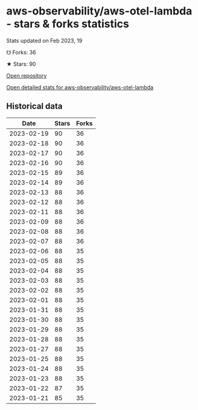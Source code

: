 # aws-observability/aws-otel-lambda - stars & forks statistics

Stats updated on Feb 2023, 19

☋ Forks: 36

★ Stars: 90

[Open repository](https://github.com/aws-observability/aws-otel-lambda)

[Open detailed stats for aws-observability/aws-otel-lambda](https://reviewgithub.com/rep/aws-observability/aws-otel-lambda)

## Historical data
| Date | Stars | Forks |
|------|-------|-------|
| 2023-02-19 | 90 | 36 | 
| 2023-02-18 | 90 | 36 | 
| 2023-02-17 | 90 | 36 | 
| 2023-02-16 | 90 | 36 | 
| 2023-02-15 | 89 | 36 | 
| 2023-02-14 | 89 | 36 | 
| 2023-02-13 | 88 | 36 | 
| 2023-02-12 | 88 | 36 | 
| 2023-02-11 | 88 | 36 | 
| 2023-02-09 | 88 | 36 | 
| 2023-02-08 | 88 | 36 | 
| 2023-02-07 | 88 | 36 | 
| 2023-02-06 | 88 | 35 | 
| 2023-02-05 | 88 | 35 | 
| 2023-02-04 | 88 | 35 | 
| 2023-02-03 | 88 | 35 | 
| 2023-02-02 | 88 | 35 | 
| 2023-02-01 | 88 | 35 | 
| 2023-01-31 | 88 | 35 | 
| 2023-01-30 | 88 | 35 | 
| 2023-01-29 | 88 | 35 | 
| 2023-01-28 | 88 | 35 | 
| 2023-01-27 | 88 | 35 | 
| 2023-01-25 | 88 | 35 | 
| 2023-01-24 | 88 | 35 | 
| 2023-01-23 | 88 | 35 | 
| 2023-01-22 | 87 | 35 | 
| 2023-01-21 | 85 | 35 | 


